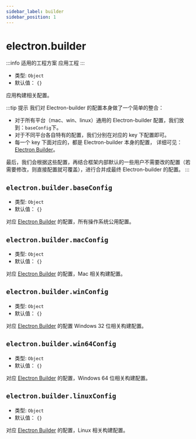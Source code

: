 ```yaml
---
sidebar_label: builder
sidebar_position: 1
---
```


# electron.builder

:::info 适用的工程方案
应用工程
:::

* 类型: `Object`
* 默认值： `{}`

应用构建相关配置。

:::tip 提示
我们对 Electron-builder 的配置本身做了一个简单的整合：
- 对于所有平台（mac、win、linux）通用的 Electron-builder 配置，我们放到：`baseConfig`下。
- 对于不同平台各自特有的配置，我们分别在对应的 key 下配置即可。
- 每一个 key 下面对应的，都是 Electron-builder 本身的配置， 详细可见：[Electron Builder](https://www.electron.build/configuration/configuration)。

最后，我们会根据这些配置，再结合框架内部默认的一些用户不需要改的配置（若需要修改，则直接配置就可覆盖），进行合并成最终
Electron-builder 的配置。
:::

## `electron.builder.baseConfig`

* 类型: `Object`
* 默认值： `{}`

对应 [Electron Builder](https://www.electron.build/configuration/configuration) 的配置，所有操作系统公用配置。

## `electron.builder.macConfig`

* 类型: `Object`
* 默认值： `{}`

对应 [Electron Builder](https://www.electron.build/configuration/mac) 的配置，Mac 相关构建配置。

## `electron.builder.winConfig`

* 类型: `Object`
* 默认值： `{}`

对应 [Electron Builder](https://www.electron.build/configuration/win) 的配置 Windows 32 位相关构建配置。

## `electron.builder.win64Config`

* 类型: `Object`
* 默认值： `{}`

对应 [Electron Builder](https://www.electron.build/configuration/linux) 的配置，Windows 64 位相关构建配置。

## `electron.builder.linuxConfig`

* 类型: `Object`
* 默认值： `{}`

对应 [Electron Builder](https://www.electron.build/configuration/configuration) 的配置，Linux 相关构建配置。
